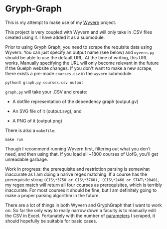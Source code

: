 # Gryph-Graph

This is my attempt to make use of my [Wyvern](https://github.com/jnguyen1098/wyvern) project.

This project is very coupled with Wyvern and will only take in .CSV files created using it. I have added it as a submodule.

Prior to using Gryph Graph, you need to scrape the requisite data using Wyvern. You can just specify an output name (see below) and `wyvern.py` should be able to use the default URL. At the time of writing, this URL works. Manually specifying the URL will only become relevant in the future if the Guelph website changes. If you don't want to make a new scrape, there exists a pre-made `courses.csv` in the `wyvern` submodule.

```
python3 graph.py courses.csv output
```

`graph.py` will take your .CSV and create:

- A dotfile representation of the dependency graph (output.gv)

- An SVG file of it (output.svg), and

- A PNG of it (output.png)

There is also a `makefile`:

```
make run
```

Though I recommend running Wyvern first, filtering out what you don't need, and then using that. If you load all ~1800 courses of UofG, you'll get unreadable garbage.

Work in progress: the prerequisite and restriction parsing is somewhat inaccurate as I am doing a narive regex matching. If a course has the prerequisite string `(CIS\*3750 or CIS\*3760), (CIS\*2460 or STAT\*2040)`, my regex match will return all four courses as prerequisites, which is terribly inaccurate. For most courses it should be fine, but I am definitely going to make a proper parsing algorithm in the future.

There are a lot of things in both Wyvern and GryphGraph that I want to work on. So far the only way to really narrow down a faculty is to manually edit the CSV in Excel. Fortunately with the number of [parameters](https://github.com/jnguyen1098/wyvern) I scraped, it should hopefully be suitable for basic cases.
